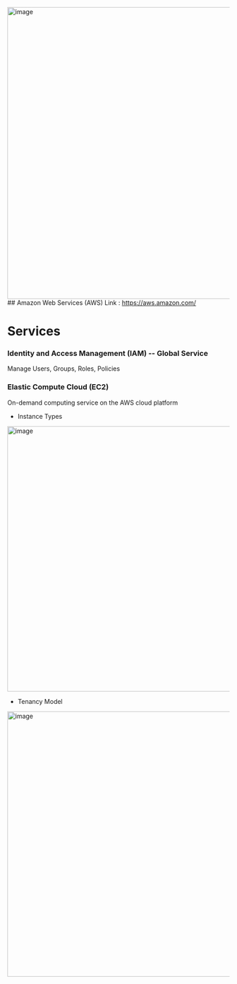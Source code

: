 <img width="660" alt="image" src="https://github.com/user-attachments/assets/a9caa806-6b14-40a4-9371-c470c2e0c3fa">## Amazon Web Services (AWS)
Link : https://aws.amazon.com/
# Services

### Identity and Access Management (IAM) -- Global Service
Manage Users, Groups, Roles, Policies

### Elastic Compute Cloud (EC2) 
On-demand computing service on the AWS cloud platform

- Instance Types<br>
<img width="600" alt="image" src="https://github.com/user-attachments/assets/f2fdb6c3-9a40-4992-9c4c-9cf662010f68">

- Tenancy Model<br>
<img width="600" alt="image" src="https://github.com/user-attachments/assets/1d691ce6-ee47-47e2-b17b-24d2614fce0d">
